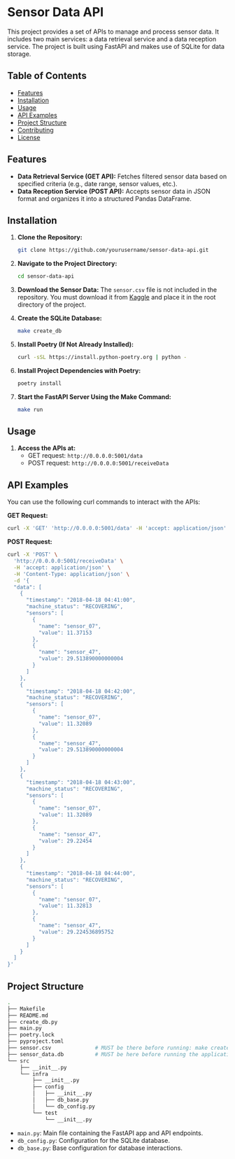 # Sensor Data API

This project provides a set of APIs to manage and process sensor data. It includes two main services: a data retrieval service and a data reception service. The project is built using FastAPI and makes use of SQLite for data storage.

## Table of Contents

- [Features](#features)
- [Installation](#installation)
- [Usage](#usage)
- [API Examples](#api-examples)
- [Project Structure](#project-structure)
- [Contributing](#contributing)
- [License](#license)

## Features

- **Data Retrieval Service (GET API):** Fetches filtered sensor data based on specified criteria (e.g., date range, sensor values, etc.).
- **Data Reception Service (POST API):** Accepts sensor data in JSON format and organizes it into a structured Pandas DataFrame.

## Installation

1. **Clone the Repository:**
    ```bash
    git clone https://github.com/yourusername/sensor-data-api.git
    ```

2. **Navigate to the Project Directory:**
    ```bash
    cd sensor-data-api
    ```

3. **Download the Sensor Data:**
   The `sensor.csv` file is not included in the repository. You must download it from [Kaggle](https://www.kaggle.com/datasets/nphantawee/pump-sensor-data) and place it in the root directory of the project.

4. **Create the SQLite Database:**
    ```bash
    make create_db
    ```

5. **Install Poetry (If Not Already Installed):**
    ```bash
    curl -sSL https://install.python-poetry.org | python -
    ```

6. **Install Project Dependencies with Poetry:**
    ```bash
    poetry install
    ```

7. **Start the FastAPI Server Using the Make Command:**
    ```bash
    make run
    ```

## Usage

1. **Access the APIs at:**
    - GET request: `http://0.0.0.0:5001/data`
    - POST request: `http://0.0.0.0:5001/receiveData`

## API Examples

You can use the following curl commands to interact with the APIs:

**GET Request:**
```bash
curl -X 'GET' 'http://0.0.0.0:5001/data' -H 'accept: application/json'
```

**POST Request:**
```bash
curl -X 'POST' \
  'http://0.0.0.0:5001/receiveData' \
  -H 'accept: application/json' \
  -H 'Content-Type: application/json' \
  -d '{
  "data": [
    {
      "timestamp": "2018-04-18 04:41:00",
      "machine_status": "RECOVERING",
      "sensors": [
        {
          "name": "sensor_07",
          "value": 11.37153
        },
        {
          "name": "sensor_47",
          "value": 29.513890000000004
        }
      ]
    },
    {
      "timestamp": "2018-04-18 04:42:00",
      "machine_status": "RECOVERING",
      "sensors": [
        {
          "name": "sensor_07",
          "value": 11.32089
        },
        {
          "name": "sensor_47",
          "value": 29.513890000000004
        }
      ]
    },
    {
      "timestamp": "2018-04-18 04:43:00",
      "machine_status": "RECOVERING",
      "sensors": [
        {
          "name": "sensor_07",
          "value": 11.32089
        },
        {
          "name": "sensor_47",
          "value": 29.22454
        }
      ]
    },
    {
      "timestamp": "2018-04-18 04:44:00",
      "machine_status": "RECOVERING",
      "sensors": [
        {
          "name": "sensor_07",
          "value": 11.32813
        },
        {
          "name": "sensor_47",
          "value": 29.224536895752
        }
      ]
    }
  ]
}'
```

## Project Structure

````bash
.
├── Makefile
├── README.md
├── create_db.py
├── main.py
├── poetry.lock
├── pyproject.toml
├── sensor.csv              # MUST be there before running: make create_db
├── sensor_data.db          # MUST be here before running the application (make run)
└── src
    ├── __init__.py
    └── infra
        ├── __init__.py
        ├── config
        │   ├── __init__.py
        │   ├── db_base.py
        │   └── db_config.py
        └── test
            └── __init__.py

````

- `main.py`: Main file containing the FastAPI app and API endpoints.
- `db_config.py`: Configuration for the SQLite database.
- `db_base.py`: Base configuration for database interactions.

